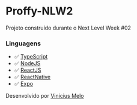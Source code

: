 # Proffy-NLW2

Projeto construído durante o Next Level Week #02

### Linguagens

- ✅ [TypeScript](https://www.typescriptlang.org/)
- ✅ [NodeJS](https://nodejs.org/)
- ✅ [ReactJS](https://reactjs.org/)
- ✅ [ReactNative](https://facebook.github.io/react-native/)
- ✅ [Expo](https://expo.io/)

Desenvolvido por [Vinicius Melo](https://www.linkedin.com/in/viniciusmelof/)
